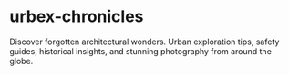 # urbex-chronicles
Discover forgotten architectural wonders. Urban exploration tips, safety guides, historical insights, and stunning photography from around the globe.
